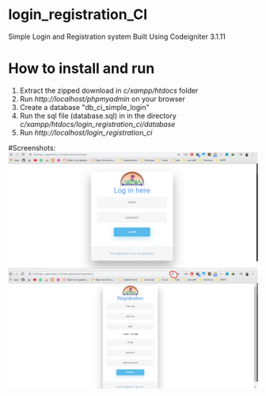 # login_registration_CI
Simple Login and Registration system
Built Using Codeigniter 3.1.11

# How to install and run
1. Extract the zipped download in *c/xampp/htdocs* folder
2. Run *http://localhost/phpmyadmin* on your browser
3. Create a database "db_ci_simple_login"
4. Run the sql file (database.sql) in in the directory *c/xampp/htdocs/login_registration_ci/database*  
5. Run *http://localhost/login_registration_ci*

#Screenshots:
![](assets/img/Capture1.JPG)
![](assets/img/Capture2.JPG)